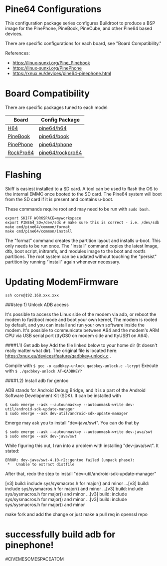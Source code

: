 # Pine64 Configurations

This configuration package series configures Buildroot to produce a BSP image for the
PinePhone, PineBook, PineCube, and other Pine64 based devices.

There are specific configurations for each board, see "Board Compatibility."

References:

 - https://linux-sunxi.org/Pine_Pinebook
 - https://linux-sunxi.org/PinePhone
 - https://xnux.eu/devices/pine64-pinephone.html

# Board Compatibility

There are specific packages tuned to each model:

| **Board**       | **Config Package** |
| --------------- | -----------------  |
| [H64]           | [pine64/h64]       |
| [PineBook]      | [pine64/book]      |
| [PinePhone]     | [pine64/phone]     |
| [RockPro64]     | [pine64/rockpro64] |

[H64]: https://www.pine64.org/pine-h64-ver-b/
[PineBook]: https://www.pine64.org/pinebook-pro/
[PinePhone]: https://www.pine64.org/pinephone/
[RockPro64]: https://www.pine64.org/rockpro64/
[pine64/h64]: ./h64
[pine64/book]: ./book
[pine64/phone]: ./phone
[pine64/rockpro64]: ./rockpro64

# Flashing

Skiff is easiest installed to a SD card. A tool can be used to flash the OS to
the internal EMMC once booted to the SD card. The Pine64 system will boot from the
SD card if it is present and contains u-boot.

These commands require root and may need to be run with `sudo bash`.

```
export SKIFF_WORKSPACE=myworkspace
export PINE64_SD=/dev/sdx # make sure this is correct - i.e. /dev/sdb
make cmd/pine64/common/format
make cmd/pine64/common/install
```

The "format" command creates the partition layout and installs u-boot. This only
needs to be run once. The "install" command copies the latest Image, dtb, boot
script, initramfs, and modules image to the boot and rootfs partitions. The root
system can be updated without touching the "persist" partition by running
"install" again whenever necessary.





# Updating ModemFirmware

`ssh core@192.168.xxx.xxx`

###step 1) Unlock ADB access

It's possible to access the Linux side of the modem via adb, or reboot the modem to fastboot mode and boot your own kernel, The modem is rooted by default, and you can install and run your own software inside the modem. It's possible to communicate between A64 and the modem's ARM CPU via USB serial port (ttyGS0 on modem side and ttyUSB1 on A64).

####1.1) Get adb key
Add the file linked below to your home dir (It doesn't really matter what dir). The original file is located here: https://xnux.eu/devices/feature/qadbkey-unlock.c .

Compile with `$ gcc -o qadbkey-unlock qadbkey-unlock.c -lcrypt`
Execute with `$ ./qadbkey-unlock AT+QADBKEY?`

####1.2) Install adb for gentoo

ADB stands for Android Debug Bridge, and it is a part of the Android Software Development Kit (SDK). It can be installed with
```
$ sudo emerge --ask --autounmask=y --autounmask-write dev-util/android-sdk-update-manager
$ sudo emerge --ask dev-util/android-sdk-update-manager
```
Emerge may ask you to install "dev-java/swt". You can do that by
```
$ sudo emerge --ask --autounmask=y --autounmask-write dev-java/swt
$ sudo emerge --ask dev-java/swt
```

While figuring this out, I ran into a problem with installing "dev-java/swt". It stated:
```
ERROR: dev-java/swt-4.10-r2::gentoo failed (unpack phase):
 *   Unable to extract distfile

```

After that, redo the step to install "dev-util/android-sdk-update-manager"







[v3] build: include sys/sysmacros.h for major() and minor ...[v3] build: include sys/sysmacros.h for major() and minor ...[v3] build: include sys/sysmacros.h for major() and minor ...[v3] build: include sys/sysmacros.h for major() and minor ...[v3] build: include sys/sysmacros.h for major() and minor

make fork and add the change
or just make a pull req in openssl repo

# successfully build adb for pinephone!




















#CIVEMESOMESPACEATOM
